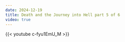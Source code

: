 ```yaml
---
date: 2024-12-19
title: Death and the Journey into Hell part 5 of 6
video: true
---
```



{{< youtube c-fyu1EmU_M >}}

